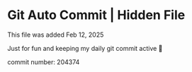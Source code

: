 # Git Auto Commit | Hidden File

This file was added Feb 12, 2025

Just for fun and keeping my daily git commit active 🤪

commit number: 204374
